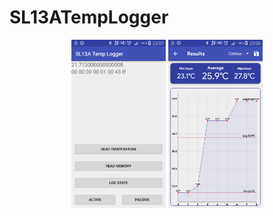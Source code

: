 # SL13ATempLogger

<p align="center">
<img src="https://github.com/divid3d/SL13ATempLogger/blob/master/img/1.png?raw=true" width="30%" height="30%">
<img src="https://github.com/divid3d/SL13ATempLogger/blob/master/img/2.png?raw=true" width="30%" height="30%">
</p>
